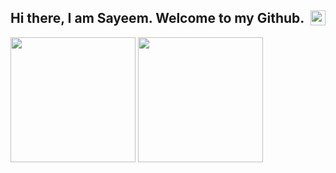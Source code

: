 ## Hi there, I am Sayeem. Welcome to my Github. <img align='right' height='24' src='https://komarev.com/ghpvc/?username=Sayeem2004&color=brightgreen&style=plastic'>
<img height='200' src='https://github-readme-stats.vercel.app/api?username=Sayeem2004&count_private=true&show_icons=true&theme=dark'> <img height='200' src='https://github-readme-stats.vercel.app/api/top-langs/?username=Sayeem2004&layout=compact&theme=dark&count_private=true&langs_count=8'>
